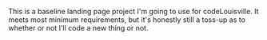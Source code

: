 This is a baseline landing page project I'm going to use for codeLouisville. It meets most minimum requirements, but it's honestly still a toss-up as to whether or not I'll code a new thing or not.
